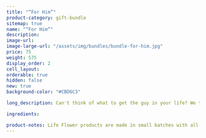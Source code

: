 ```yaml
---
title: "“For Him”"
product-category: gift-bundle
sitemap: true
name: "“For Him”"
description:
image-url:
image-large-url: "/assets/img/bundles/bundle-for-him.jpg"
price: 75
weight: 575
display_order: 2
cell_layout:
orderable: true
hidden: false
new: true
background-color: "#CBD6C3"

long_description: Can't think of what to get the guy in your life? We took the guess work out and formulated this package specifically based on what our male customers enjoy the most. Includes a Sativa bath bomb, Sat Nam Bath Crystals and the Extra Strength Med Stick. Originally priced at $90, discounted to $75!

ingredients:

product-notes: Life Flower products are made in small batches with all-natural and boutique ingredients. Most orders are processed within 3 days of being placed.
---
```

